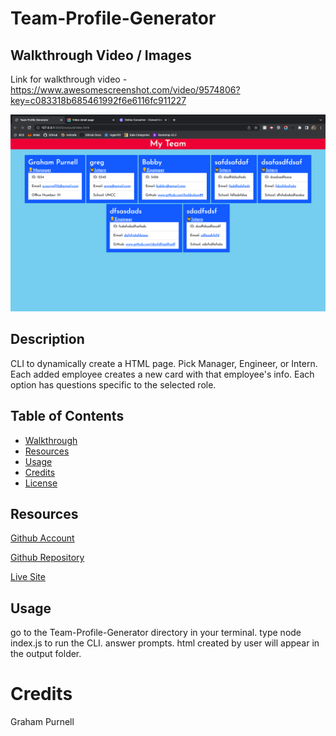 # Team-Profile-Generator

## Walkthrough Video / Images

Link for walkthrough video - 
https://www.awesomescreenshot.com/video/9574806?key=c083318b685461992f6e6116fc911227

![Screenshot of generated html page](./assets/images/Screen%20Shot%202022-06-21%20at%205.11.48%20PM.png)

## Description
CLI to dynamically create a HTML page. Pick Manager, Engineer, or Intern. Each added employee creates a new card with that employee's info. Each option has questions specific to the selected role.

## Table of Contents
- [Walkthrough](#walkthrough-video--images)
- [Resources](#Resources)
- [Usage](#usage)
- [Credits](#credits)
- [License](#license)
      
## Resources
[Github Account](https://github.com/GrahamP98)

[Github Repository](https://github.com/GrahamP98/Team-Profile-Generator)

[Live Site](https://GrahamP98.github.io/Team-Profile-Generator/)

## Usage
go to the Team-Profile-Generator directory in your terminal. type node index.js to run the CLI. answer prompts. html created by user will appear in the output folder.

# Credits
Graham Purnell

